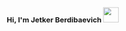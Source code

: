 ### Hi, I'm Jetker Berdibaevich <img src="https://giphy.com/stickers/hello-wave-hand-gM5qFksULw54NMWyry" width="35px">


<!--
**Jetkerpy/JetkerPy** is a ✨ _special_ ✨ repository because its `README.md` (this file) appears on your GitHub profile.

Here are some ideas to get you started:

- 🔭 I’m currently working on ...
- 🌱 I’m currently learning ...
- 👯 I’m looking to collaborate on ...
- 🤔 I’m looking for help with ...
- 💬 Ask me about ...
- 📫 How to reach me: ...
- 😄 Pronouns: ...
- ⚡ Fun fact: ...
-->
